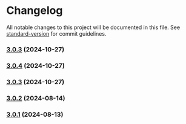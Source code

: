 # Changelog

All notable changes to this project will be documented in this file. See [standard-version](https://github.com/conventional-changelog/standard-version) for commit guidelines.

### [3.0.3](https://github.com/KauaAmaroPires/Download_Youtube/compare/v3.0.4...v3.0.3) (2024-10-27)

### [3.0.4](https://github.com/KauaAmaroPires/Download_Youtube/compare/v3.0.3...v3.0.4) (2024-10-27)

### [3.0.3](https://github.com/KauaAmaroPires/Download_Youtube/compare/v3.0.2...v3.0.3) (2024-10-27)

### [3.0.2](https://github.com/KauaAmaroPires/Download_Youtube/compare/v3.0.1...v3.0.2) (2024-08-14)

### [3.0.1](https://github.com/KauaAmaroPires/Download_Youtube/compare/v1.1.3...v3.0.1) (2024-08-13)
